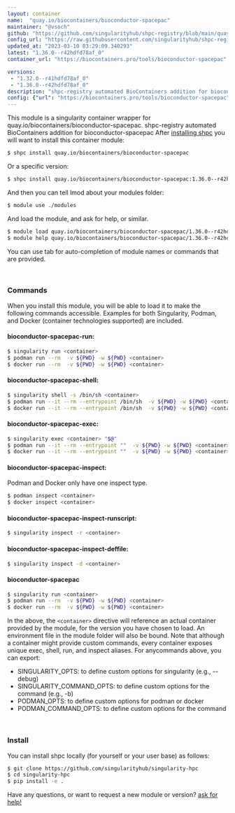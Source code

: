 ```yaml
---
layout: container
name:  "quay.io/biocontainers/bioconductor-spacepac"
maintainer: "@vsoch"
github: "https://github.com/singularityhub/shpc-registry/blob/main/quay.io/biocontainers/bioconductor-spacepac/container.yaml"
config_url: "https://raw.githubusercontent.com/singularityhub/shpc-registry/main/quay.io/biocontainers/bioconductor-spacepac/container.yaml"
updated_at: "2023-03-10 03:29:09.340293"
latest: "1.36.0--r42hdfd78af_0"
container_url: "https://biocontainers.pro/tools/bioconductor-spacepac"

versions:
 - "1.32.0--r41hdfd78af_0"
 - "1.36.0--r42hdfd78af_0"
description: "shpc-registry automated BioContainers addition for bioconductor-spacepac"
config: {"url": "https://biocontainers.pro/tools/bioconductor-spacepac", "maintainer": "@vsoch", "description": "shpc-registry automated BioContainers addition for bioconductor-spacepac", "latest": {"1.36.0--r42hdfd78af_0": "sha256:27d8896b967474b93be0260ef50028d468a9b6fb6df1e9b932dfc93b8537cc72"}, "tags": {"1.32.0--r41hdfd78af_0": "sha256:78fec7f5e3c6f18f2dc6c8a30e253e50e0b1c798e04f8aab79022098f4679d7e", "1.36.0--r42hdfd78af_0": "sha256:27d8896b967474b93be0260ef50028d468a9b6fb6df1e9b932dfc93b8537cc72"}, "docker": "quay.io/biocontainers/bioconductor-spacepac"}
---
```


This module is a singularity container wrapper for quay.io/biocontainers/bioconductor-spacepac.
shpc-registry automated BioContainers addition for bioconductor-spacepac
After [installing shpc](#install) you will want to install this container module:


```bash
$ shpc install quay.io/biocontainers/bioconductor-spacepac
```

Or a specific version:

```bash
$ shpc install quay.io/biocontainers/bioconductor-spacepac:1.36.0--r42hdfd78af_0
```

And then you can tell lmod about your modules folder:

```bash
$ module use ./modules
```

And load the module, and ask for help, or similar.

```bash
$ module load quay.io/biocontainers/bioconductor-spacepac/1.36.0--r42hdfd78af_0
$ module help quay.io/biocontainers/bioconductor-spacepac/1.36.0--r42hdfd78af_0
```

You can use tab for auto-completion of module names or commands that are provided.

<br>

### Commands

When you install this module, you will be able to load it to make the following commands accessible.
Examples for both Singularity, Podman, and Docker (container technologies supported) are included.

#### bioconductor-spacepac-run:

```bash
$ singularity run <container>
$ podman run --rm  -v ${PWD} -w ${PWD} <container>
$ docker run --rm  -v ${PWD} -w ${PWD} <container>
```

#### bioconductor-spacepac-shell:

```bash
$ singularity shell -s /bin/sh <container>
$ podman run --it --rm --entrypoint /bin/sh  -v ${PWD} -w ${PWD} <container>
$ docker run --it --rm --entrypoint /bin/sh  -v ${PWD} -w ${PWD} <container>
```

#### bioconductor-spacepac-exec:

```bash
$ singularity exec <container> "$@"
$ podman run --it --rm --entrypoint ""  -v ${PWD} -w ${PWD} <container> "$@"
$ docker run --it --rm --entrypoint ""  -v ${PWD} -w ${PWD} <container> "$@"
```

#### bioconductor-spacepac-inspect:

Podman and Docker only have one inspect type.

```bash
$ podman inspect <container>
$ docker inspect <container>
```

#### bioconductor-spacepac-inspect-runscript:

```bash
$ singularity inspect -r <container>
```

#### bioconductor-spacepac-inspect-deffile:

```bash
$ singularity inspect -d <container>
```



#### bioconductor-spacepac

```bash
$ singularity run <container>
$ podman run --rm  -v ${PWD} -w ${PWD} <container>
$ docker run --rm  -v ${PWD} -w ${PWD} <container>
```


In the above, the `<container>` directive will reference an actual container provided
by the module, for the version you have chosen to load. An environment file in the
module folder will also be bound. Note that although a container
might provide custom commands, every container exposes unique exec, shell, run, and
inspect aliases. For anycommands above, you can export:

 - SINGULARITY_OPTS: to define custom options for singularity (e.g., --debug)
 - SINGULARITY_COMMAND_OPTS: to define custom options for the command (e.g., -b)
 - PODMAN_OPTS: to define custom options for podman or docker
 - PODMAN_COMMAND_OPTS: to define custom options for the command

<br>

### Install

You can install shpc locally (for yourself or your user base) as follows:

```bash
$ git clone https://github.com/singularityhub/singularity-hpc
$ cd singularity-hpc
$ pip install -e .
```

Have any questions, or want to request a new module or version? [ask for help!](https://github.com/singularityhub/singularity-hpc/issues)